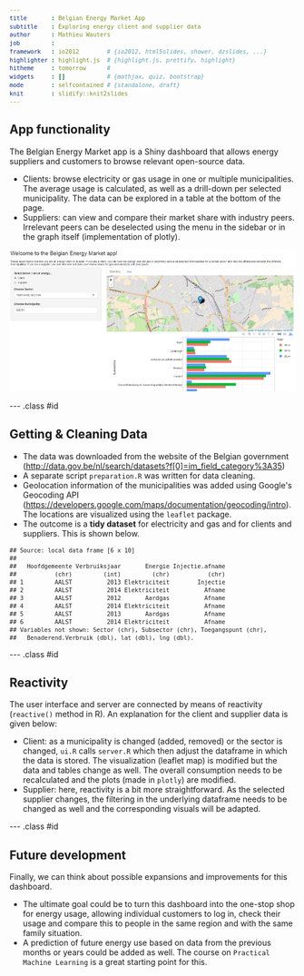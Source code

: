 ```yaml
---
title       : Belgian Energy Market App
subtitle    : Exploring energy client and supplier data
author      : Mathieu Wauters
job         : 
framework   : io2012        # {io2012, html5slides, shower, dzslides, ...}
highlighter : highlight.js  # {highlight.js, prettify, highlight}
hitheme     : tomorrow      # 
widgets     : []            # {mathjax, quiz, bootstrap}
mode        : selfcontained # {standalone, draft}
knit        : slidify::knit2slides
---
```


<style type="text/css">
code.r{ /* Code block */
  font-size: 12px;
}
pre { /* Code block */
  font-size: 12px
}
</style>

## App functionality
The Belgian Energy Market app is a Shiny dashboard that allows energy suppliers and customers to browse relevant open-source data.

* Clients: browse electricity or gas usage in one or multiple municipalities. The average usage is calculated, as well as a drill-down per selected municipality. The data can be explored in a table at the bottom of the page.
* Suppliers: can view and compare their market share with industry peers. Irrelevant peers can be deselected using the menu in the sidebar or in the graph itself (implementation of plotly).

<img class=center src="https://raw.githubusercontent.com/thieumbaland/developingdataproducts_pres/gh-pages/Capture2.PNG" height=250>

--- .class #id

## Getting & Cleaning Data

* The data was downloaded from the website of the Belgian government (http://data.gov.be/nl/search/datasets?f[0]=im_field_category%3A35)
* A separate script `preparation.R` was written for data cleaning. 
* Geolocation information of the municipalities was added using Google's Geocoding API (https://developers.google.com/maps/documentation/geocoding/intro). The locations are visualized using the `leaflet` package. 
* The outcome is a <b>tidy dataset</b> for electricity and gas and for clients and suppliers. This is shown below.

```
## Source: local data frame [6 x 10]
## 
##   Hoofdgemeente Verbruiksjaar       Energie Injectie.afname
##           (chr)         (int)         (chr)           (chr)
## 1         AALST          2013 Elektriciteit        Injectie
## 2         AALST          2014 Elektriciteit          Afname
## 3         AALST          2012       Aardgas          Afname
## 4         AALST          2014 Elektriciteit          Afname
## 5         AALST          2013       Aardgas          Afname
## 6         AALST          2014 Elektriciteit          Afname
## Variables not shown: Sector (chr), Subsector (chr), Toegangspunt (chr),
##   Benaderend.Verbruik (dbl), lat (dbl), lng (dbl).
```

--- .class #id

## Reactivity
The user interface and server are connected by means of reactivity (`reactive()` method in R). An explanation for the client and supplier data is given below:

* Client: as a municipality is changed (added, removed) or the sector is changed, `ui.R` calls `server.R` which then adjust the dataframe in which the data is stored. The visualization (leaflet map) is modified but the data and tables change as well. The overall consumption needs to be recalculated and the plots (made in `plotly`) are modified.
* Supplier: here, reactivity is a bit more straightforward. As the selected supplier changes, the filtering in the underlying dataframe needs to be changed as well and the corresponding visuals will be adapted.

--- .class #id

## Future development

Finally, we can think about possible expansions and improvements for this dashboard. 

* The ultimate goal could be to turn this dashboard into the one-stop shop for energy usage, allowing individual customers to log in, check their usage and compare this to people in the same region and with the same family situation.
* A prediction of future energy use based on data from the previous months or years could be added as well. The course on `Practical Machine Learning` is a great starting point for this.

